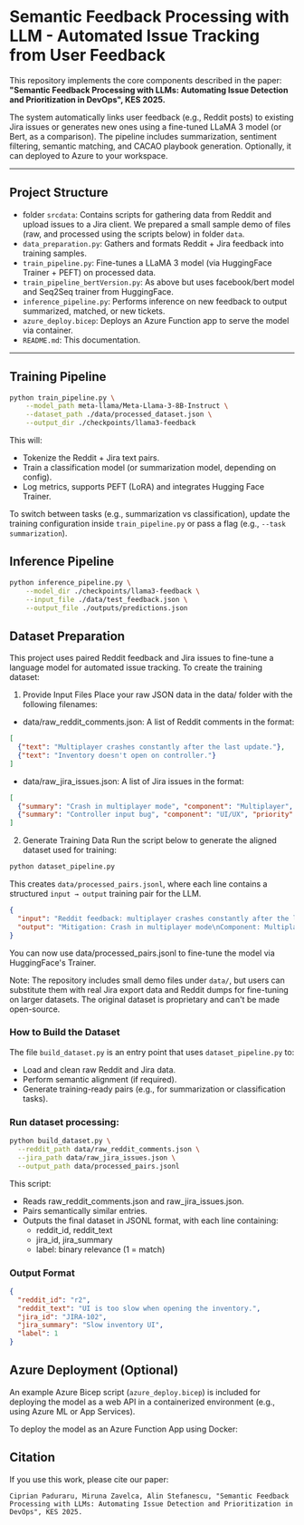 # Semantic Feedback Processing with LLM - Automated Issue Tracking from User Feedback

This repository implements the core components described in the paper:
**"Semantic Feedback Processing with LLMs: Automating Issue Detection and Prioritization in DevOps", KES 2025.**

The system automatically links user feedback (e.g., Reddit posts) to existing Jira issues or generates new ones using a fine-tuned LLaMA 3 model (or Bert, as a comparison). The pipeline includes summarization, sentiment filtering, semantic matching, and CACAO playbook generation. Optionally, it can deployed to Azure to your workspace.


---

## Project Structure

- folder `srcdata`: Contains scripts for gathering data from Reddit and upload issues to a Jira client. We prepared a small sample demo of files (raw, and processed using the scripts below) in folder `data`.
- `data_preparation.py`: Gathers and formats Reddit + Jira feedback into training samples.
- `train_pipeline.py`: Fine-tunes a LLaMA 3 model (via HuggingFace Trainer + PEFT) on processed data.
- `train_pipeline_bertVersion.py`: As above but uses facebook/bert model and Seq2Seq trainer from HuggingFace.
- `inference_pipeline.py`: Performs inference on new feedback to output summarized, matched, or new tickets.
- `azure_deploy.bicep`: Deploys an Azure Function app to serve the model via container.
- `README.md`: This documentation.

---

## Training Pipeline

```bash
python train_pipeline.py \
    --model_path meta-llama/Meta-Llama-3-8B-Instruct \
    --dataset_path ./data/processed_dataset.json \
    --output_dir ./checkpoints/llama3-feedback
```
This will:
- Tokenize the Reddit + Jira text pairs.
- Train a classification model (or summarization model, depending on config).
- Log metrics, supports PEFT (LoRA) and integrates Hugging Face Trainer.

To switch between tasks (e.g., summarization vs classification), update the training configuration inside `train_pipeline.py` or pass a flag (e.g., `--task summarization`).

## Inference Pipeline

```bash
python inference_pipeline.py \
    --model_dir ./checkpoints/llama3-feedback \
    --input_file ./data/test_feedback.json \
    --output_file ./outputs/predictions.json
```

## Dataset Preparation

This project uses paired Reddit feedback and Jira issues to fine-tune a language model for automated issue tracking. To create the training dataset:

1. Provide Input Files
Place your raw JSON data in the data/ folder with the following filenames:

- data/raw_reddit_comments.json: A list of Reddit comments in the format:
```json
[
  {"text": "Multiplayer crashes constantly after the last update."},
  {"text": "Inventory doesn't open on controller."}
]
```
- data/raw_jira_issues.json: A list of Jira issues in the format:
```json
[
  {"summary": "Crash in multiplayer mode", "component": "Multiplayer", "priority": "High"},
  {"summary": "Controller input bug", "component": "UI/UX", "priority": "Medium"}
]
```

2. Generate Training Data
Run the script below to generate the aligned dataset used for training:

```bash
python dataset_pipeline.py
```

This creates `data/processed_pairs.jsonl`, where each line contains a structured `input → output` training pair for the LLM.

```json
{
  "input": "Reddit feedback: multiplayer crashes constantly after the last update.",
  "output": "Mitigation: Crash in multiplayer mode\nComponent: Multiplayer\nPriority: High"
}
```

You can now use data/processed_pairs.jsonl to fine-tune the model via HuggingFace's Trainer.

Note: The repository includes small demo files under `data/`, but users can substitute them with real Jira export data and Reddit dumps for fine-tuning on larger datasets. The original dataset is proprietary and can't be made open-source.

### How to Build the Dataset

The file `build_dataset.py` is an entry point that uses `dataset_pipeline.py` to:

- Load and clean raw Reddit and Jira data.
- Perform semantic alignment (if required).
- Generate training-ready pairs (e.g., for summarization or classification tasks).

### Run dataset processing:

```bash
python build_dataset.py \
  --reddit_path data/raw_reddit_comments.json \
  --jira_path data/raw_jira_issues.json \
  --output_path data/processed_pairs.jsonl
```

This script:
- Reads raw_reddit_comments.json and raw_jira_issues.json.
- Pairs semantically similar entries.
- Outputs the final dataset in JSONL format, with each line containing:
    - reddit_id, reddit_text
    - jira_id, jira_summary
    - label: binary relevance (1 = match)

### Output Format
```json
{
  "reddit_id": "r2",
  "reddit_text": "UI is too slow when opening the inventory.",
  "jira_id": "JIRA-102",
  "jira_summary": "Slow inventory UI",
  "label": 1
}
```


## Azure Deployment (Optional)
An example Azure Bicep script (`azure_deploy.bicep`) is included for deploying the model as a web API in a containerized environment (e.g., using Azure ML or App Services).

To deploy the model as an Azure Function App using Docker:


## Citation

If you use this work, please cite our paper:
```
Ciprian Paduraru, Miruna Zavelca, Alin Stefanescu, "Semantic Feedback Processing with LLMs: Automating Issue Detection and Prioritization in DevOps", KES 2025.
```
